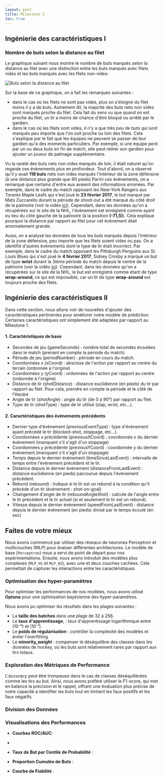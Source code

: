 ```yaml
---
layout: post
title: Milestone 2
toc: true
---
```


## Ingénierie des caractéristiques I

### Nombre de buts selon la distance au filet

Le graphique suivant nous montre le nombre de buts marqués selon la distance au filet avec une
distinction entre les buts marqués avec filets vides et les buts marqués avec les filets non-vides:

![Buts selon la distance au filet](/public/goals_by_distance_milestone2.png)

Sur la base de ce graphique, on a fait les remarques suivantes :

- dans le cas où les filets ne sont pas vides, plus on s'éloigne du filet moins il y a de buts.
  Autrement dit, la majorité des buts nets non vides sont marqués proche du filet. Cela fait du sens vu que
  quand on est proche du filet, un tir a moins de chance d'être bloqué ou arrêté par le gardien.
- dans le cas où les filets sont vides, il n'y a que très peu de buts qui sont marqués peu importe que l'on soit proche
  ou loin des filets.
  Cela s'explique par le fait que les équipes ne peuvent se passer de leur
  gardien
  qu'à des moments particuliers.
  Par exemple, si une équipe perd par un ou deux buts en fin de match,
  elle peut retirer son gardien pour ajouter un joueur de patinage supplémentaire.

Vu la rareté des buts nets non vides marqués de loin, il était naturel qu'on regarde ces évènements plus en profondeur.
Tout d'abord, on a observé qu'il y avait **118 buts** nets non vides marqués l'intérieur de la zone défensive (à une
distance plus grande que 90 pieds)
Parmi ces évènements, on a remarqué que certains d'entre eux avaient des informations erronées.
Par exemple, dans le cadre du match opposant les New-York Rangers aux Toronto Maple Leafs qui s'est joué le **23 février
2017**, le but
marqué par Mats Zuccarello durant la période de shoot-out a été marqué du côté droit de la patinoire (voir la
vidéo [ici](https://www.youtube.com/watch?v=lM6JXVW0-YY)). Cependant,
dans les données qu'on a récupérées sur le site de la NHL, l'évènement est enrégistré comme ayant eu lieu du côté gauche
de la patinoire (à la position **(-71,5)**). Cela explique
pourquoi la distance par rapport au filet pour cet évènement était anormalement grande.

Aussi, on a analysé les données de tous les buts marqués depuis l'intérieur de la zone défensive, peu importe que les
filets soient
vides ou pas. On a identifié d'autres évènements dont le type de tir était incorrect.
Par exemple, dans le cadre du match opposant les Pittsburgh Penguins aux St. Louis Blues qui s'est joué le **4 février
2017**,
Sidney Crosby a marqué un but de type **wrist** durant la 3ième période du match depuis le centre de la patinoire (voir
la vidéo [ici](https://www.youtube.com/watch?v=CHcbWHyRDbE)). Cependant,
dans les données qu'on a récupérées sur le site de la NHL, le but est enrégistré comme étant de type **wrap-around**, ce
qui est impossible, car un tir de type **wrap-around** est toujours proche des filets.

## Ingénierie des caractéristiques II

Dans cette section, nous allons voir de nouvelles d'ajouter des caractéristiques pertinentes pour améliorer notre modèle
de
prédiction.
Certaines caractéristiques ont simplement été adaptées par rapport au Milestone 1.

#### 1. Caractéristiques de base

- Secondes de jeu (gameSeconds) : nombre total de secondes écoulées dans le match (prenant en compte la période du
  match)
- Période de jeu (periodNumber) : période en cours du match.
- Coordonnées x (xCoord) : abscisse de l'action par rapport au centre du terrain (ordonnée à l'origine)
- Coordonnées y (yCoord) : ordonnées de l'action par rapport au centre (ordonnée à l'origine)
- Distance de tir (shotDistance) : distance euclidienne (en pieds) du tir par rapport au filet.
  Pour cela, prendre en compte la période et le côté de l'équipe
- Angle de tir (shotAngle) : angle du tir (de 0 à 90°) par rapport au filet.
- Type de tir (shotType) : type de tir utilisé (slap, wrist, etc...).

#### 2. Caractéristiques des évènements précédents

- Dernier type d'évènement (previousEventType) : type d'évènement ayant précédé le tir (blocked-shot, stoppage, etc...).
- Coordonnées x précédente (previousXCoord) : coordonnée x du dernier évènement (manquant s'il s'agit d'un stoppage)
- Coordonnées y précédente (previousYCoord) : coordonnée y du dernier évènement (manquant s'il s'agit d'un stoppage)
- Temps depuis le dernier évènement (timeSinceLastEvent) : intervalle de temps entre l'évènement précédent et le tir.
- Distance depuis le dernier évènement (distanceFromLastEvent) : distance euclidienne (en pieds) parcourue depuis
  l'évènement précédent.
- Rebond (rebound) : Indique si le tir est un rebond à la condition qu'il précède d'un tir (évènement : shot-on-goal)
- Changement d'angle de tir (reboundAngleShot) : calcule de l'angle entre le tir précédent et le tir actuel (si et
  seulement le tir est un rebond).
- Vitesse depuis le dernier évènement (speedFromLastEvent) : distance depuis le dernier évènement (en pieds) divisé par
  le temps écoulé (en
  sec)

## Faites de votre mieux

Nous avons commencé par utiliser des réseaux de neurones Perceptron et multicouches (MLP) pour évaluer différentes
architectures. Le
modèle de base (`Perceptron`) nous a servi de point de départ pour nos expérimentations. Ensuite, nous avons introduit
des modèles plus complexes (`MLP_H1` et `MLP_H2`), avec une et deux couches cachées. Cela permettait de capturer les interactions entre les caractéristiques

### Optimisation des hyper-paramètres

Pour optimiser les performances de nos modèles, nous avons utilisé **Optuna** pour une optimisation bayésienne des
hyper-paramètres.

Nous avons pu optimiser les résultats dans les plages suivantes :

- La **taille des batches** dans une plage de 32 à 256.
- Le **taux d'apprentissage**, : taux d'apprentissage logarithmique entre (10⁻⁵) et (10⁻¹).
- Le **poids de régularisation** : contrôler la complexité des modèles et éviter l'overfitting
- Le **minority_weight** : compenser le déséquilibre des classes dans les données de hockey, où les
  buts sont relativement rares par rapport aux tirs totaux.

### Exploration des Métriques de Performance

L'accuracy peut être trompeuse dans le cas de classes déséquilibrées comme les tirs au but.
Ainsi, nous avons préféré utiliser le F1-score, qui met en balance la précision et le rappel,
offrant une évaluation plus précise de notre capacité à identifier les buts tout en limitant les faux positifs et les
faux négatifs.

### Division des Données


### Visualisations des Performances

- **Courbes ROC/AUC**:
-
- **Taux de But par Centile de Probabilité** :

- **Proportion Cumulée de Buts** :

- **Courbe de Fiabilité** :
